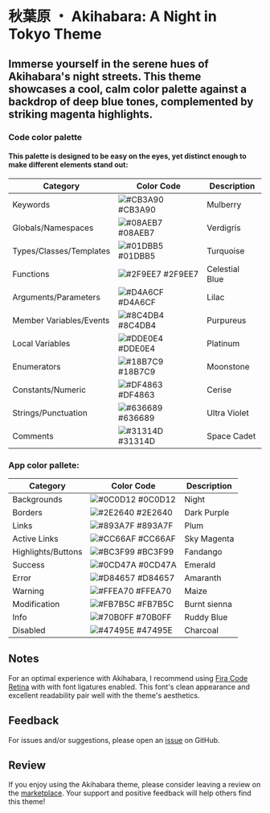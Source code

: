 # 秋葉原 ・ Akihabara: A Night in Tokyo Theme

## Immerse yourself in the serene hues of Akihabara's night streets. This theme showcases a cool, calm color palette against a backdrop of deep blue tones, complemented by striking magenta highlights.

### Code color palette

#### This palette is designed to be easy on the eyes, yet distinct enough to make different elements stand out:

| Category                   | Color Code                 | Description    |
|----------------------------|----------------------------|----------------|
| Keywords                   | ![#CB3A90](https://via.placeholder.com/15/CB3A90/000000?text=+) #CB3A90 | Mulberry |
| Globals/Namespaces         | ![#08AEB7](https://via.placeholder.com/15/08AEB7/000000?text=+) #08AEB7 | Verdigris |
| Types/Classes/Templates    | ![#01DBB5](https://via.placeholder.com/15/01DBB5/000000?text=+) #01DBB5 | Turquoise |
| Functions                  | ![#2F9EE7](https://via.placeholder.com/15/2F9EE7/000000?text=+) #2F9EE7 | Celestial Blue |
| Arguments/Parameters       | ![#D4A6CF](https://via.placeholder.com/15/D4A6CF/000000?text=+) #D4A6CF | Lilac |
| Member Variables/Events    | ![#8C4DB4](https://via.placeholder.com/15/8C4DB4/000000?text=+) #8C4DB4 | Purpureus |
| Local Variables            | ![#DDE0E4](https://via.placeholder.com/15/DDE0E4/000000?text=+) #DDE0E4 | Platinum |
| Enumerators                | ![#18B7C9](https://via.placeholder.com/15/18B7C9/000000?text=+) #18B7C9 | Moonstone |
| Constants/Numeric          | ![#DF4863](https://via.placeholder.com/15/DF4863/000000?text=+) #DF4863 | Cerise |
| Strings/Punctuation        | ![#636689](https://via.placeholder.com/15/636689/000000?text=+) #636689 | Ultra Violet |
| Comments                   | ![#31314D](https://via.placeholder.com/15/31314D/000000?text=+) #31314D | Space Cadet |

### App color pallete:

| Category              | Color Code                 | Description    |
|-----------------------|----------------------------|----------------|
| Backgrounds           | ![#0C0D12](https://via.placeholder.com/15/0C0D12/000000?text=+) #0C0D12 | Night |
| Borders               | ![#2E2640](https://via.placeholder.com/15/2E2640/000000?text=+) #2E2640 | Dark Purple |
| Links                 | ![#893A7F](https://via.placeholder.com/15/893A7F/000000?text=+) #893A7F | Plum |
| Active Links          | ![#CC66AF](https://via.placeholder.com/15/CC66AF/000000?text=+) #CC66AF | Sky Magenta |
| Highlights/Buttons    | ![#BC3F99](https://via.placeholder.com/15/BC3F99/000000?text=+) #BC3F99 | Fandango |
| Success               | ![#0CD47A](https://via.placeholder.com/15/0CD47A/000000?text=+) #0CD47A | Emerald |
| Error                 | ![#D84657](https://via.placeholder.com/15/D84657/000000?text=+) #D84657 | Amaranth |
| Warning               | ![#FFEA70](https://via.placeholder.com/15/FFEA70/000000?text=+) #FFEA70 | Maize |
| Modification          | ![#FB7B5C](https://via.placeholder.com/15/FB7B5C/000000?text=+) #FB7B5C | Burnt sienna |
| Info                  | ![#70B0FF](https://via.placeholder.com/15/70B0FF/000000?text=+) #70B0FF | Ruddy Blue |
| Disabled              | ![#47495E](https://via.placeholder.com/15/47495E/000000?text=+) #47495E | Charcoal |

## Notes
For an optimal experience with Akihabara, I recommend using [Fira Code Retina][fira_code_link] with with font ligatures enabled. This font's clean appearance and excellent readability pair well with the theme's aesthetics.

## Feedback

For issues and/or suggestions, please open an [issue][issue_link] on GitHub.

## Review
If you enjoy using the Akihabara theme, please consider leaving a review on the [marketplace][marketplace_link]. Your support and positive feedback will help others find this theme!

[fira_code_link]: https://github.com/tonsky/FiraCode 'FiraCode GitHub repository page'
[issue_link]: https://github.com/justinlavi/Akihabara/issues 'GitHub issue page'
[marketplace_link]: https://marketplace.visualstudio.com/items?itemName=justin-lavi.akihabara 'Visual Studio Marketplace page'
